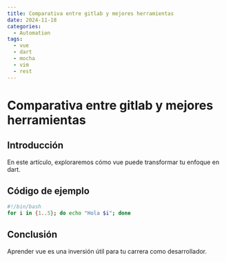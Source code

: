```yaml
---
title: Comparativa entre gitlab y mejores herramientas
date: 2024-11-18
categories:
  - Automation
tags:
  - vue
  - dart
  - mocha
  - vim
  - rest
---
```


# Comparativa entre gitlab y mejores herramientas

## Introducción

En este artículo, exploraremos cómo vue puede transformar tu enfoque en dart.

## Código de ejemplo

```bash
#!/bin/bash
for i in {1..5}; do echo "Hola $i"; done
```

## Conclusión

Aprender vue es una inversión útil para tu carrera como desarrollador.